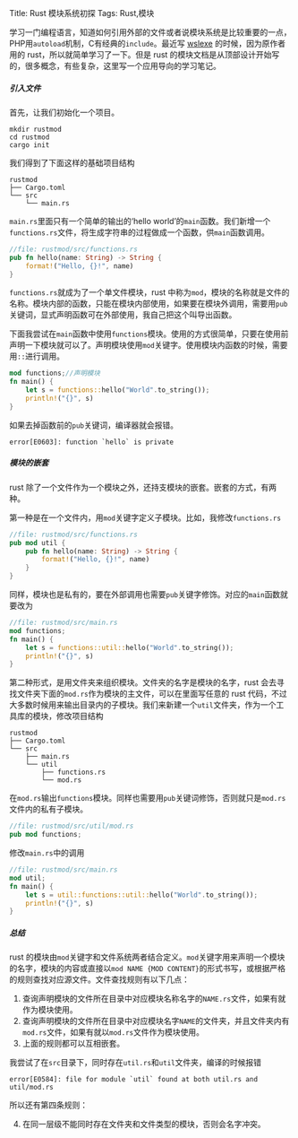 Title: Rust 模块系统初探
Tags: Rust,模块

学习一门编程语言，知道如何引用外部的文件或者说模块系统是比较重要的一点，PHP用`autoload`机制，C有经典的`include`。最近写 [wslexe](https://github.com/jswh/wslexe) 的时候，因为原作者用的 rust，所以就简单学习了一下。但是 rust 的模块文档是从顶部设计开始写的，很多概念，有些复杂，这里写一个应用导向的学习笔记。

##### 引入文件

首先，让我们初始化一个项目。

```shell
mkdir rustmod
cd rustmod
cargo init
```

我们得到了下面这样的基础项目结构

```shell
rustmod
├── Cargo.toml
└── src
    └── main.rs
```

`main.rs`里面只有一个简单的输出的‘hello world’的`main`函数。我们新增一个`functions.rs`文件，将生成字符串的过程做成一个函数，供`main`函数调用。

```rust
//file: rustmod/src/functions.rs
pub fn hello(name: String) -> String {
    format!("Hello, {}!", name)
}
```

`functions.rs`就成为了一个单文件模块，rust 中称为`mod`，模块的名称就是文件的名称。模块内部的函数，只能在模块内部使用，如果要在模块外调用，需要用`pub`关键词，显式声明函数可在外部使用，我自己把这个叫导出函数。

下面我尝试在`main`函数中使用`functions`模块。使用的方式很简单，只要在使用前声明一下模块就可以了。声明模块使用`mod`关键字。使用模块内函数的时候，需要用`::`进行调用。

```rust
mod functions;//声明模块
fn main() {
    let s = functions::hello("World".to_string());
    println!("{}", s)
}
```

如果去掉函数前的`pub`关键词，编译器就会报错。

```shell
error[E0603]: function `hello` is private
```

##### 模块的嵌套

rust 除了一个文件作为一个模块之外，还持支模块的嵌套。嵌套的方式，有两种。

第一种是在一个文件内，用`mod`关键字定义子模块。比如，我修改`functions.rs`

```rust
//file: rustmod/src/functions.rs
pub mod util {
    pub fn hello(name: String) -> String {
        format!("Hello, {}!", name)
    }
}
```

同样，模块也是私有的，要在外部调用也需要`pub`关键字修饰。对应的`main`函数就要改为

```rust
//file: rustmod/src/main.rs
mod functions;
fn main() {
    let s = functions::util::hello("World".to_string());
    println!("{}", s)
}
```

第二种形式，是用文件夹来组织模块。文件夹的名字是模块的名字，rust 会去寻找文件夹下面的`mod.rs`作为模块的主文件，可以在里面写任意的 rust 代码，不过大多数时候用来输出目录内的子模块。我们来新建一个`util`文件夹，作为一个工具库的模块，修改项目结构

```shell
rustmod
├── Cargo.toml
└── src
    ├── main.rs
    └── util
        ├── functions.rs
        └── mod.rs
```

在`mod.rs`输出`functions`模块。同样也需要用`pub`关键词修饰，否则就只是`mod.rs`文件内的私有子模块。

```rust
//file: rustmod/src/util/mod.rs
pub mod functions;
```

修改`main.rs`中的调用

```rust
//file: rustmod/src/main.rs
mod util;
fn main() {
    let s = util::functions::util::hello("World".to_string());
    println!("{}", s)
}
```

##### 总结

rust 的模块由`mod`关键字和文件系统两者结合定义。`mod`关键字用来声明一个模块的名字，模块的内容或直接以`mod NAME {MOD CONTENT}`的形式书写，或根据严格的规则查找对应源文件。文件查找规则有以下几点：

1. 查询声明模块的文件所在目录中对应模块名称名字的`NAME.rs`文件，如果有就作为模块使用。
2. 查询声明模块的文件所在目录中对应模块名字`NAME`的文件夹，并且文件夹内有`mod.rs`文件，如果有就以`mod.rs`文件作为模块使用。
3. 上面的规则都可以互相嵌套。

我尝试了在`src`目录下，同时存在`util.rs`和`util`文件夹，编译的时候报错

```shell
error[E0584]: file for module `util` found at both util.rs and util/mod.rs
```

所以还有第四条规则：

4. 在同一层级不能同时存在文件夹和文件类型的模块，否则会名字冲突。

